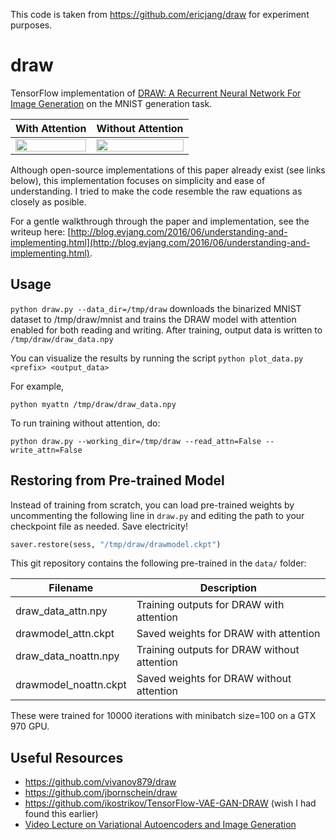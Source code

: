 This code is taken from https://github.com/ericjang/draw for experiment purposes.
# draw

TensorFlow implementation of [DRAW: A Recurrent Neural Network For Image Generation](http://arxiv.org/pdf/1502.04623.pdf) on the MNIST generation task.

| With Attention  | Without Attention |
| ------------- | ------------- |
| <img src="http://i.imgur.com/XfAkXPw.gif" width="100%"> | <img src="http://i.imgur.com/qQUToOy.gif" width="100%"> |

Although open-source implementations of this paper already exist (see links below), this implementation focuses on simplicity and ease of understanding. I tried to make the code resemble the raw equations as closely as posible.

For a gentle walkthrough through the paper and implementation, see the writeup here: [http://blog.evjang.com/2016/06/understanding-and-implementing.html](http://blog.evjang.com/2016/06/understanding-and-implementing.html).

## Usage

`python draw.py --data_dir=/tmp/draw` downloads the binarized MNIST dataset to /tmp/draw/mnist and trains the DRAW model with attention enabled for both reading and writing. After training, output data is written to `/tmp/draw/draw_data.npy`

You can visualize the results by running the script `python plot_data.py <prefix> <output_data>`

For example, 

`python myattn /tmp/draw/draw_data.npy`

To run training without attention, do:

`python draw.py --working_dir=/tmp/draw --read_attn=False --write_attn=False`

## Restoring from Pre-trained Model

Instead of training from scratch, you can load pre-trained weights by uncommenting the following line in `draw.py` and editing the path to your checkpoint file as needed. Save electricity! 

```python
saver.restore(sess, "/tmp/draw/drawmodel.ckpt")
```

This git repository contains the following pre-trained in the `data/` folder:

| Filename  | Description |
| ------------- | ------------- |
| draw_data_attn.npy | Training outputs for DRAW with attention |
| drawmodel_attn.ckpt | Saved weights for DRAW with attention |
| draw_data_noattn.npy | Training outputs for DRAW without attention |
| drawmodel_noattn.ckpt | Saved weights for DRAW without attention |

These were trained for 10000 iterations with minibatch size=100 on a GTX 970 GPU.

## Useful Resources

- https://github.com/vivanov879/draw
- https://github.com/jbornschein/draw
- https://github.com/ikostrikov/TensorFlow-VAE-GAN-DRAW (wish I had found this earlier)
- [Video Lecture on Variational Autoencoders and Image Generation]( https://www.youtube.com/watch?v=P78QYjWh5sM&list=PLE6Wd9FR--EfW8dtjAuPoTuPcqmOV53Fu&index=3)

